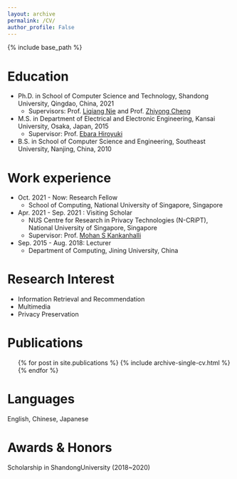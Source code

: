 ```yaml
---
layout: archive
permalink: /CV/
author_profile: False
---
```


{% include base_path %}


Education
======
* Ph.D. in School of Computer Science and Technology, Shandong University, Qingdao, China, 2021
	* Supervisors: Prof. [Liqiang Nie](https://scholar.google.com/citations?user=yywVMhUAAAAJ&hl=en) and Prof. [Zhiyong Cheng](https://scholar.google.com/citations?hl=en&user=0ffIKdIAAAAJ)
* M.S. in Department of Electrical and Electronic Engineering, Kansai University, Osaka, Japan, 2015
	* Supervisor: Prof. [Ebara Hiroyuki](https://gakujo.kansai-u.ac.jp/profile/ja/3b9d26c7eb2cecuf4f1fdf+f7077b.html?#three)
* B.S. in School of Computer Science and Engineering, Southeast University, Nanjing, China, 2010


Work experience
======
* Oct. 2021 - Now: Research Fellow
  * School of Computing, National University of Singapore, Singapore 
* Apr. 2021 - Sep. 2021 : Visiting Scholar
  * NUS Centre for Research in Privacy Technologies (N-CRiPT), National University of Singapore, Singapore
  * Supervisor: Prof. [Mohan S Kankanhalli](https://scholar.google.com/citations?user=6Lx_eowAAAAJ&hl=th)
* Sep. 2015 - Aug. 2018: Lecturer
  * Department of Computing, Jining University, China
  
Research Interest
======
* Information Retrieval and Recommendation 
* Multimedia
* Privacy Preservation

Publications
======
  <ul>{% for post in site.publications %}
    {% include archive-single-cv.html %}
  {% endfor %}</ul>
 
Languages
======
English, Chinese, Japanese

Awards & Honors
====
Scholarship in ShandongUniversity (2018~2020)

